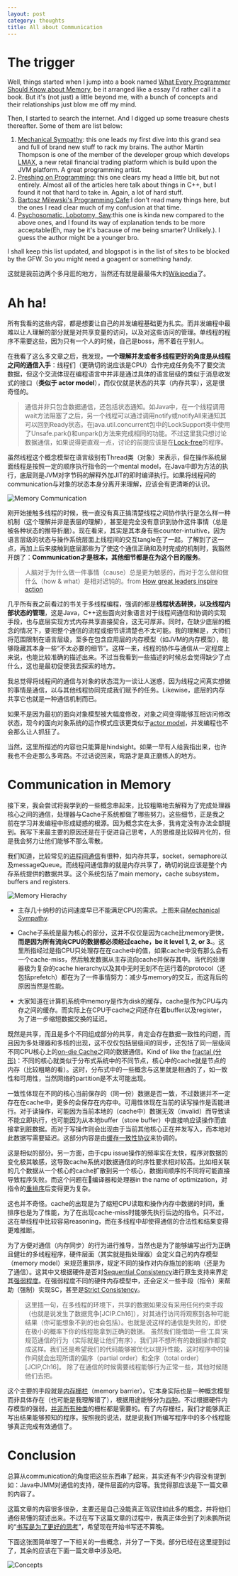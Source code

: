 ```yaml
---
layout: post
category: thoughts
title: All about Communication
---
```


# The trigger

Well, things started when I jump into a book named [What Every Programmer Should Know about Memory][1], be it arranged like a essay I'd rather call it a book. But it's (not just) a little beyond me, with a bunch of concepts and their relationships just blow me off my mind.

Then, I started to search the internet. And I digged up some treasure chests thereafter. Some of them are list below:

 1. [Mechanical Sympathy][2]: this one leads my first dive into this grand sea and full of brand new stuff to rack my brains. The author Martin Thompson is one of the member of the developer group which develops [LMAX][3], a new retail financial trading platform which is build upon the JVM platform. A great programming artist.
 2. [Preshing on Programming][4]: this one clears my head a little bit, but not entirely. Almost all of the articles here talk about things in C++, but I found it not that hard to take in. Again, a lot of hard stuff.
 3. [Bartosz Milewski's Programming Cafe][5]:I don't read many things here, but the ones I read clear much of my confusion at that time.
 4. [Psychosomatic, Lobotomy, Saw][6]:this one is kinda new compared to the above ones, and I found its way of explanation tends to be more acceptable(Eh, may be it's bacause of me being smarter? Unlikely.). I guess the author might be a younger bro.
 
I shall keep this list updated, and blogspot is in the list of sites to be blocked by the GFW. So you might need a goagent or something handy.

这就是我前边两个多月逛的地方，当然还有就是最最伟大的[Wikipedia][7]了。

# Ah ha!

所有我看的这些内容，都是想要让自己的并发编程基础更为扎实。而并发编程中最难以让人理解的部分就是对共享变量的访问，以及对这些访问的管理。单线程的程序不需要这些，因为只有一个人的时候，自己是boss，用不着在乎别人。

在我看了这么多文章之后，我发现，**一个理解并发或者多线程更好的角度是从线程之间的通信入手**：线程们（更确切的说应该是CPU）合作完成任务免不了要交流数据，但这个交流体现在编程语言中并非是通过具体的语言层级的类似于消息收发式的接口（__类似于 actor  model__），而仅仅就是状态的共享（内存共享），这是很奇怪的。

> 通信并非只包含数据通信，还包括状态通知。如Java中，在一个线程调用wait方法阻塞了之后，另一个线程可以通过调用notify或notifyAll来通知其可以回到Ready状态。在java.util.concurrent包中的LockSupport类中使用了Unsafe.park()和unpark()方法来完成相同的功能。不过这里我只想讨论数据通信，如果说得更直观一点，讨论的前提应该是在[Lock-free][23]的程序。

虽然线程这个概念模型在语言级别有Thread类（对象）来表示，但在操作系统层面线程是按照一定的顺序执行指令的一个mental model，在Java中即为方法的执行，底层则是JVM对字节码的解释外加JIT的即时编译执行。如果将线程间的communication与对象的状态本身分离开来理解，应该会有更清晰的认识。

![Memory Communication][21]

刚开始接触多线程的时候，我一直没有真正搞清楚线程之间协作执行是怎么样一种机制（这个理解并非是表层的理解），甚至是完全没有意识到协作这件事情（总是被各种状态的推导折磨）。现在看来，其实是其本身有些counter-intuitive，因为语言层级的状态与操作系统层面上线程间的交互tangle在了一起。了解到了这一点，再加上后来接触到底层那些为了使这个通信正确和及时完成的机制时，我豁然开朗了：**Communication才是根本，其他细节都是在为这个目的服务**。

> 人脑对于为什么做一件事情（cause）总是更为敏感的，而对于怎么做和做什么（how & what）是相对迟钝的。from [How great leaders inspire action][8]

几乎所有我之前看过的书关于多线程编程，强调的都是**线程状态转换，以及线程内部状态的管理**，这是Java，C++这些面向对象语言对于线程间通信和协调的实现手段，也与底层实现方式内存共享直接契合，这无可厚非。同时，在缺少底层的概念的情况下，要把整个通信的流程或细节讲清楚也不太可能。我的理解是，大师们将范围限制在语言层级，至多在包含应用层的内存模型（如JVM的内存模型），能够隐藏其本身一些“不太必要的细节”。这样一来，线程的协作与通信从一定程度上来说，也能比较准确的描述出来。不过当我看到一些描述的时候总会觉得缺少了点什么，这也是最初促使我去探索的地方。

我总觉得将线程间的通信与对象的状态混为一谈让人迷惑，因为线程之间真实想做的事情是通信，以与其他线程协同完成我们赋予的任务。Likewise，底层的内存共享它也就是一种通信机制而已。

如果不是因为最初的面向对象模型被大幅度修改，对象之间变得能够互相访问修改状态，现今的面向对象系统的运作模式应该更类似于[actor model][17]，并发编程也不会那么让人抓狂了。

当然，这里所描述的内容也只能算是hindsight。如果一早有人给我指出来，也许我也不会走那么多弯路。不过话说回来，弯路才是真正磨练人的地方。

# Communication in Memory

接下来，我会尝试将我学到的一些概念串起来，比较粗略地去解释为了完成处理器核心之间的通信，处理器与Cache子系统都做了哪些努力。这些细节，正是我之前在学习并发编程中形成疑惑的根源。因为概念实在太多，我肯定没有办法全部提到。我写下来最主要的原因还是在于促进自己思考，人的思维是比较碎片化的，但是我会努力让他们能够不那么零散。

我们知道，比较常见的[进程间通信][9]有很种，如内存共享，socket，semaphore以及messageQueue。而线程间通信靠的就是内存共享了，确切的说应该是整个内存系统提供的数据共享。这个系统包括了main memory，cache subsystem，buffers and registers.

![Memory Hierachy][11]

* 主存几十纳秒的访问速度早已不能满足CPU的需求。上图来自[Mechanical Sympathy][25].

* Cache子系统是最为核心的部分，这并不仅仅是因为cache比memory更快，**而是因为所有流向CPU的数据都必须经过cache，be it level 1, 2, or 3.**。这里所指经过是指CPU只处理存在在cache中的值，如果cache中没有那么会有一个cache-miss，然后触发数据从主存流向cache并保存其中。当代的处理器极为复杂的cache hierarchy以及其中无时无刻不在运行着的protocol（还包括prefetch）都在为了一件事情努力：减少与memory的交互，而这背后的原因当然是性能。
 
* 大家知道在计算机系统中memory是作为disk的缓存，cache是作为CPU与内存之间的缓存。而实际上在CPU于cache之间还存在着buffer以及register，为了进一步缩短数据交换的延迟。

既然是共享，而且是多个不同组成部分的共享，肯定会存在数据一致性的问题，而且因为多处理器和多核的出现，这不仅仅包括层级间的同步，还包括了同一层级间不同CPU核心上的[on-die Cache][10]之间的数据通信。Kind of like the [fractal (分形)][12]：不同的核心就类似于分布式系统中的不同节点，核心中的cache就是节点的内存（比较粗略的看）。这时，分布式中的一些概念与这里就是相通的了，如一致性和可用性，当然网络的partition是不太可能出现。

一致性体现在不同的核心当前保存的（同一份）数据是否一致，不过数据并不一定存在在cache中，更多的会保存在内存中。可用性体现在当前的读写操作是否能进行。对于读操作，可能因为当前本地的（cache中）数据无效（invalid）而导致读不能立即执行，也可能因为从本地buffer（store buffer）中直接响应读操作而直接拿到脏数据。而对于写操作则会出现由于当前其他核心正在并发写入，而本地对此数据写需要延迟。这部分内容是由[缓存一致性协议][13]来协调的。

这是相似的部分。另一方面，由于cpu issue操作的频率实在太快，程序对数据的变化极其敏感，这导致cache系统对数据通信的时序性要求相对较高。比如相关联的几个数据从一个核心的cache扩散到另一个核心，数据间顺序的不同将可能直接导致程序失败。而这个问题在编译器和处理器in the name of optimization，对指令的[重排序][10]后变得更为复杂。

这也并不奇怪。cache的出现是为了缩短CPU读取和操作内存中数据的时间，重排序也是为了性能，为了在出现cache-miss时能够先执行后边的指令。只不过，这在单线程中比较容易reasoning，而在多线程中却使得通信的合法性和结果变得更难推断。

为了方便对通信（内存同步）的行为进行推导，当然也是为了能够编写出行为正确且健壮的多线程程序，硬件层面（其实就是指处理器）会定义自己的内存模型（memory model）来规范重排序，规定不同的操作对内存施加的影响（还是为了通信）。这其中又根据硬件是否对[Sequential Consistency][14]进行原生支持来界定其[强弱程度][22]。在强弱程度不同的硬件内存模型中，还会定义一些手段（指令）来帮助（强制）实现SC，甚至是[Strict Consistency][15]。

> 这里插一句，在多线程的环境下，共享的数据如果没有采用任何约束手段（也就是说发生了数据竞争[JCIP.Ch16]），对其进行访问将观察到各种可能结果（你可能想象不到的也会包括）。也就是说这样的通信是失败的，即使在极小的概率下你的线程能拿到正确的数据。
> 虽然我们能借助一些‘工具’来规范通信的行为（实际就是让他们有序），我们并不想所有的数据操作都变成这样。我们还是希望我们的代码能够被优化以提升性能，这时程序中的操作间就会出现所谓的偏序（partial order）和全序（total order）[JCIP,Ch16]。
> 除了在通信的时候需要线程能够行为正常一些，其他时候随他们去把。

这个主要的手段就是[内存栅栏][16]（memory barrier）。它本身实际也是一种概念模型而非具体存在（也可能是我理解错了），根据用途能够分为[四种][18]。不过根据硬件内存模型的强弱，[并非所有种类][19]的栅栏都是需要的。有了内存栅栏，我们才能够真正写出结果能够预知的程序。按照我的说法，就是说我们所编写程序中的多个线程能够真正完成有效通信了。

# Conclusion

总算从communication的角度把这些东西串了起来，其实还有不少内容没有提到如：Java中JMM对通信的支持，硬件层面的内容等。我觉得那应该是下一篇文章的内容了。

这篇文章的内容很多很杂，主要还是自己没能真正驾驭住如此多的概念，并将他们通俗易懂的叙述出来。不过在写下这篇文章的过程中，我真正体会到了刘未鹏所说的“[书写是为了更好的思考][24]”，希望现在开始书写还不算晚。

下面这张图简单理了一下相关的一些概念，并分了一下类。部分已经在这里提到过了，其余的应该在下面一篇文章中涉及吧。

![Concepts][20]


[1]:http://people.freebsd.org/~lstewart/articles/cpumemory.pdf
[2]:http://mechanical-sympathy.blogspot.com/
[3]:http://martinfowler.com/articles/lmax.html
[4]:http://preshing.com/
[5]:artoszmilewski.com/
[6]:http://psy-lob-saw.blogspot.com/
[7]:http://www.wikipedia.org/
[8]:http://www.ted.com/talks/simon_sinek_how_great_leaders_inspire_action.html
[9]:http://en.wikipedia.org/wiki/Inter-process_communication#Main_IPC_methodsP
[10]:http://en.wikipedia.org/wiki/Cpu_cache#Multi-level_caches
[11]:/pic/memory_hierachy.png
[12]:http://en.wikipedia.org/wiki/Fractal
[13]:http://en.wikipedia.org/wiki/Cache_coherency
[14]:http://en.wikipedia.org/wiki/Sequential_consistency
[15]:http://en.wikipedia.org/wiki/Strict_consistency
[16]:http://en.wikipedia.org/wiki/Memory_barrier
[17]:http://en.wikipedia.org/wiki/Actor_model
[18]:http://preshing.com/20120710/memory-barriers-are-like-source-control-operations/
[19]:http://www.cs.umd.edu/~pugh/java/memoryModel/jsr-133-faq.html "JSR 133 (Java Memory Model) FAQ"
[20]:/pic/concepts.jpg
[21]:/pic/memory_communication.jpg
[22]:http://preshing.com/20120930/weak-vs-strong-memory-models/
[23]:http://preshing.com/20120612/an-introduction-to-lock-free-programming/
[24]:http://mindhacks.cn/2009/02/09/writing-is-better-thinking/
[25]:http://mechanical-sympathy.blogspot.co.uk/2013/02/cpu-cache-flushing-fallacy.html